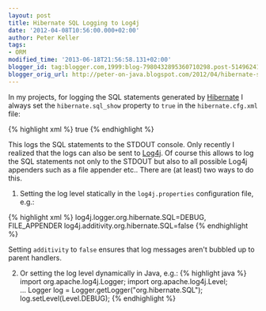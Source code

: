 ```yaml
---
layout: post
title: Hibernate SQL Logging to Log4j
date: '2012-04-08T10:56:00.000+02:00'
author: Peter Keller
tags:
- ORM
modified_time: '2013-06-18T21:56:58.131+02:00'
blogger_id: tag:blogger.com,1999:blog-7980432895360710298.post-514962415424190405
blogger_orig_url: http://peter-on-java.blogspot.com/2012/04/hibernate-sql-logging-to-log4j.html
---
```


In my projects, for logging the SQL statements generated by 
<a href="http://www.hibernate.org/">Hibernate</a> I always set the 
`hibernate.sql_show` property to `true` in the `hibernate.cfg.xml` file:
    
{% highlight xml %} 
<property name="hibernate.sql_show">true</property>
{% endhighlight %}

This logs the SQL statements to the STDOUT console. Only recently I realized that the 
logs can also be sent to <a href="http://logging.apache.org/log4j/">Log4j</a>. Of 
course this allows to log the SQL statements not only to the STDOUT but also to all 
possible Log4j appenders such as a file appender etc.. There are (at least) two ways 
to do this. 
    
1) Setting the log level statically in the `log4j.properties` configuration file, e.g.: 

{% highlight xml %}
log4j.logger.org.hibernate.SQL=DEBUG, FILE_APPENDER
log4j.additivity.org.hibernate.SQL=false
{% endhighlight %}

Setting `additivity` to `false` ensures that log messages aren\'t bubbled up to parent handlers. 
    
2) Or setting the log level dynamically in Java, e.g.: 
{% highlight java %}
import org.apache.log4j.Logger;
import org.apache.log4j.Level;    
...
Logger log = Logger.getLogger("org.hibernate.SQL");    
log.setLevel(Level.DEBUG);
{% endhighlight %}

